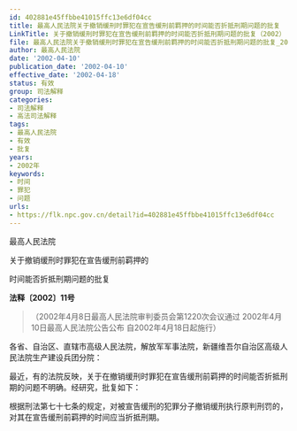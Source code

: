 ```yaml
---
id: 402881e45ffbbe41015ffc13e6df04cc
title: 最高人民法院关于撤销缓刑时罪犯在宣告缓刑前羁押的时间能否折抵刑期问题的批复
LinkTitle: 关于撤销缓刑时罪犯在宣告缓刑前羁押的时间能否折抵刑期问题的批复（2002）
file: 最高人民法院关于撤销缓刑时罪犯在宣告缓刑前羁押的时间能否折抵刑期问题的批复_20020410_402881e45ffbbe41015ffc13e6df04cc.docx
author: 最高人民法院
date: '2002-04-10'
publication_date: '2002-04-10'
effective_date: '2002-04-18'
status: 有效
group: 司法解释
categories:
- 司法解释
- 高法司法解释
tags:
- 最高人民法院
- 有效
- 批复
years:
- 2002年
keywords:
- 时间
- 罪犯
- 问题
urls:
- https://flk.npc.gov.cn/detail?id=402881e45ffbbe41015ffc13e6df04cc
---
```


最高人民法院

关于撤销缓刑时罪犯在宣告缓刑前羁押的

时间能否折抵刑期问题的批复

**法释〔2002〕11号**

> （2002年4月8日最高人民法院审判委员会第1220次会议通过 2002年4月10日最高人民法院公告公布 自2002年4月18日起施行）

各省、自治区、直辖市高级人民法院，解放军军事法院，新疆维吾尔自治区高级人民法院生产建设兵团分院：

最近，有的法院反映，关于在撤销缓刑时罪犯在宣告缓刑前羁押的时间能否折抵刑期的问题不明确。经研究，批复如下：

根据刑法第七十七条的规定，对被宣告缓刑的犯罪分子撤销缓刑执行原判刑罚的，对其在宣告缓刑前羁押的时间应当折抵刑期。
